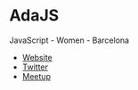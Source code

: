 # AdaJS

JavaScript - Women - Barcelona

* [Website](https://adajs.cat)
* [Twitter](https://twitter.com/adabcnjs)
* [Meetup](https://www.meetup.com/AdaBcnJS)
 
